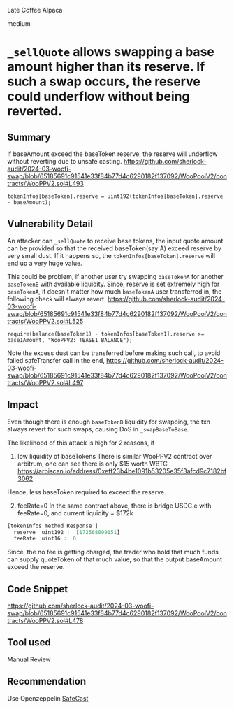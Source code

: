 Late Coffee Alpaca

medium

# `_sellQuote` allows swapping a base amount higher than its reserve. If such a swap occurs, the reserve could underflow without being reverted.

## Summary
If baseAmount exceed the baseToken reserve, the reserve will underflow without reverting due to unsafe casting. 
https://github.com/sherlock-audit/2024-03-woofi-swap/blob/65185691c91541e33f84b77d4c6290182f137092/WooPoolV2/contracts/WooPPV2.sol#L493
```solidity
tokenInfos[baseToken].reserve = uint192(tokenInfos[baseToken].reserve - baseAmount); 
```

## Vulnerability Detail
An attacker can `_sellQuote` to receive base tokens, the input quote amount can be provided so that the received baseToken(say A) exceed reserve by very small dust. If it happens so, the `tokenInfos[baseToken].reserve` will end up a very huge value. 

This could be problem, if another user try swapping `baseTokenA` for another `baseTokenB` with available liquidity. Since, reserve is set extremely high for `baseTokenA`, it doesn't matter how much `baseTokenA` user transferred in, the following check will always revert.
https://github.com/sherlock-audit/2024-03-woofi-swap/blob/65185691c91541e33f84b77d4c6290182f137092/WooPoolV2/contracts/WooPPV2.sol#L525
```solidity
require(balance(baseToken1) - tokenInfos[baseToken1].reserve >= base1Amount, "WooPPV2: !BASE1_BALANCE");
```

Note the excess dust can be transferred before making such call, to avoid failed safeTransfer call in the end,
https://github.com/sherlock-audit/2024-03-woofi-swap/blob/65185691c91541e33f84b77d4c6290182f137092/WooPoolV2/contracts/WooPPV2.sol#L497

## Impact
Even though there is enough `baseTokenB` liquidity for swapping, the txn always revert for such swaps, causing DoS in `_swapBaseToBase`. 

The likelihood of this attack is high for 2 reasons, if 
1. low liquidity of baseTokens
There is similar WooPPV2 contract over arbitrum, one can see there is only $15 worth WBTC 
https://arbiscan.io/address/0xeff23b4be1091b53205e35f3afcd9c7182bf3062

Hence, less baseToken required to exceed the reserve.

2. feeRate=0
In the same contract above, there is bridge USDC.e with feeRate=0, and current liquidity = $172k
```javascript
[tokenInfos method Response ]
  reserve  uint192 :  [172568099151]
  feeRate  uint16 :  0
``` 
Since, the no fee is getting charged, the trader who hold that much funds can supply quoteToken of that much value, so that the output baseAmount exceed the reserve. 

## Code Snippet
https://github.com/sherlock-audit/2024-03-woofi-swap/blob/65185691c91541e33f84b77d4c6290182f137092/WooPoolV2/contracts/WooPPV2.sol#L478
## Tool used

Manual Review

## Recommendation
Use Openzeppelin [SafeCast](https://github.com/OpenZeppelin/openzeppelin-contracts/blob/master/contracts/utils/math/SafeCast.sol)